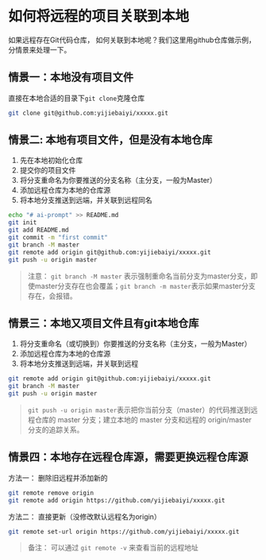 # 如何将远程的项目关联到本地

如果远程存在Git代码仓库， 如何关联到本地呢？我们这里用github仓库做示例，分情景来处理一下。 

## 情景一：本地没有项目文件

直接在本地合适的目录下`git clone`克隆仓库
```bash
git clone git@github.com:yijiebaiyi/xxxxx.git
```

## 情景二: 本地有项目文件，但是没有本地仓库
1. 先在本地初始化仓库
2. 提交你的项目文件
3. 将分支重命名为你要推送的分支名称（主分支，一般为Master）
4. 添加远程仓库为本地的仓库源
5. 将本地分支推送到远端，并关联到远程同名
```bash
echo "# ai-prompt" >> README.md
git init
git add README.md
git commit -m "first commit"
git branch -M master
git remote add origin git@github.com:yijiebaiyi/xxxxx.git
git push -u origin master
```
> 注意： `git branch -M master` 表示强制重命名当前分支为master分支，即使master分支存在也会覆盖；`git branch -m master`表示如果master分支存在，会报错。

## 情景三：本地又项目文件且有git本地仓库
1. 将分支重命名（或切换到）你要推送的分支名称（主分支，一般为Master）
2. 添加远程仓库为本地的仓库源
3. 将本地分支推送到远端，并关联到远程

```bash
git remote add origin git@github.com:yijiebaiyi/xxxxx.git
git branch -M master
git push -u origin master
``` 
> `git push -u origin master`表示把你当前分支（master）的代码推送到远程仓库的 master 分支；建立本地的 master 分支和远程的 origin/master 分支的追踪关系。

## 情景四：本地存在远程仓库源，需要更换远程仓库源
方法一： 删除旧远程并添加新的
```bash
git remote remove origin
git remote add origin https://github.com/yijiebaiyi/xxxxx.git
```

方法二： 直接更新（没修改默认远程名为origin）
```bash
git remote set-url origin https://github.com/yijiebaiyi/xxxxx.git
```

> 备注： 可以通过 `git remote -v` 来查看当前的远程地址

